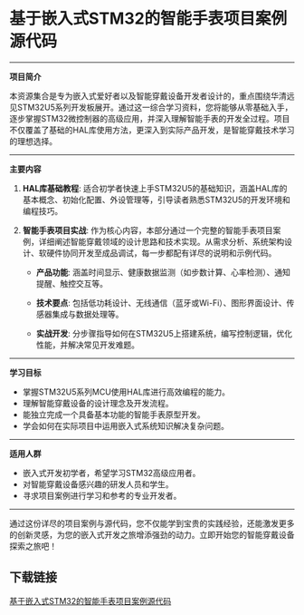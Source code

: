 # 基于嵌入式STM32的智能手表项目案例源代码

---

**项目简介**

本资源集合是专为嵌入式爱好者以及智能穿戴设备开发者设计的，重点围绕华清远见STM32U5系列开发板展开。通过这一综合学习资料，您将能够从零基础入手，逐步掌握STM32微控制器的高级应用，并深入理解智能手表的开发全过程。项目不仅覆盖了基础的HAL库使用方法，更深入到实际产品开发，是智能穿戴技术学习的理想选择。

---

**主要内容**

1. **HAL库基础教程**: 适合初学者快速上手STM32U5的基础知识，涵盖HAL库的基本概念、初始化配置、外设管理等，引导读者熟悉STM32U5的开发环境和编程技巧。

2. **智能手表项目实战**: 作为核心内容，本部分通过一个完整的智能手表项目案例，详细阐述智能穿戴领域的设计思路和技术实现。从需求分析、系统架构设计、软硬件协同开发至成品调试，每一步都配有详尽的说明和示例代码。

   - **产品功能**: 涵盖时间显示、健康数据监测（如步数计算、心率检测）、通知提醒、触控交互等。
   
   - **技术要点**: 包括低功耗设计、无线通信（蓝牙或Wi-Fi）、图形界面设计、传感器集成与数据处理等。
   
   - **实战开发**: 分步骤指导如何在STM32U5上搭建系统，编写控制逻辑，优化性能，并解决常见开发难题。

---

**学习目标**

- 掌握STM32U5系列MCU使用HAL库进行高效编程的能力。
- 理解智能穿戴设备的设计理念及开发流程。
- 能独立完成一个具备基本功能的智能手表原型开发。
- 学会如何在实际项目中运用嵌入式系统知识解决复杂问题。

---

**适用人群**

- 嵌入式开发初学者，希望学习STM32高级应用者。
- 对智能穿戴设备感兴趣的研发人员和学生。
- 寻求项目案例进行学习和参考的专业开发者。

---

通过这份详尽的项目案例与源代码，您不仅能学到宝贵的实践经验，还能激发更多的创新灵感，为您的嵌入式开发之旅增添强劲的动力。立即开始您的智能穿戴设备探索之旅吧！

## 下载链接

[基于嵌入式STM32的智能手表项目案例源代码](https://pan.quark.cn/s/324cfe7424a5)